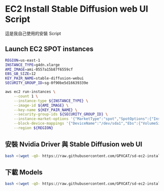 # EC2 Install Stable Diffusion web UI Script
這是我自己使用的安裝 Script

## Launch EC2 SPOT instances
```bash
REGION=us-east-1
INSTANCE_TYPE=g4dn.xlarge
AMI_IMAGE=ami-0557a15b87f6559cf
EBS_GB_SIZE=12
KEY_PAIR_NAME=stable-diffusion-webui
SECURITY_GROUP_ID=sg-0f90be5d16639339e

aws ec2 run-instances \
    --count 1 \
    --instance-type ${INSTANCE_TYPE} \
    --image-id ${AMI_IMAGE} \
    --key-name ${KEY_PAIR_NAME} \
    --security-group-ids ${SECURITY_GROUP_ID} \
    --instance-market-options '{"MarketType":"spot","SpotOptions":{"InstanceInterruptionBehavior":"terminate","MaxPrice":"0.2","SpotInstanceType":"one-time"}}' \
    --block-device-mappings '{"DeviceName":"/dev/sda1","Ebs":{"VolumeSize":'${EBS_GB_SIZE}',"VolumeType":"gp3"}}' \
    --region ${REGION}
```

## 安裝 Nvidia Driver 與 Stable Diffusion web UI
```bash
bash <(wget -qO- https://raw.githubusercontent.com/GPXCAT/sd-ec2-install/main/install.sh)
```

## 下載 Models
```bash
bash <(wget -qO- https://raw.githubusercontent.com/GPXCAT/sd-ec2-install/main/download_models.sh)
```
